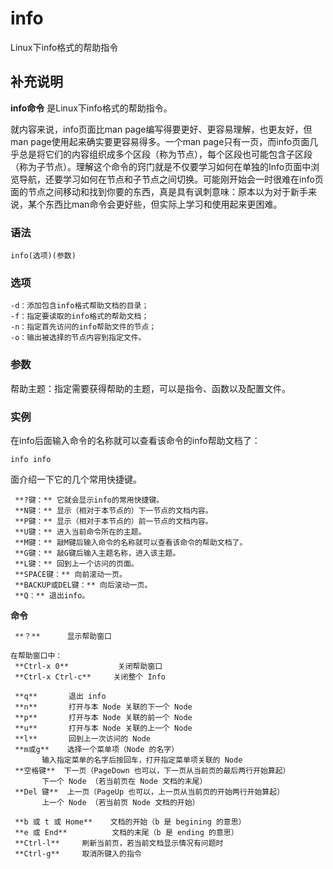 #  info

Linux下info格式的帮助指令

##  补充说明

**info命令** 是Linux下info格式的帮助指令。

就内容来说，info页面比man page编写得要更好、更容易理解，也更友好，但man page使用起来确实要更容易得多。一个man
page只有一页，而info页面几乎总是将它们的内容组织成多个区段（称为节点），每个区段也可能包含子区段（称为子节点）。理解这个命令的窍门就是不仅要学习如何在单独的Info页面中浏览导航，还要学习如何在节点和子节点之间切换。可能刚开始会一时很难在info页面的节点之间移动和找到你要的东西，真是具有讽刺意味：原本以为对于新手来说，某个东西比man命令会更好些，但实际上学习和使用起来更困难。

###  语法

    
    
    info(选项)(参数)
    

###  选项

    
    
    -d：添加包含info格式帮助文档的目录；
    -f：指定要读取的info格式的帮助文档；
    -n：指定首先访问的info帮助文件的节点；
    -o：输出被选择的节点内容到指定文件。
    

###  参数

帮助主题：指定需要获得帮助的主题，可以是指令、函数以及配置文件。

###  实例

在info后面输入命令的名称就可以查看该命令的info帮助文档了：

    
    
    info info
    

面介绍一下它的几个常用快捷键。

    
    
     **?键：** 它就会显示info的常用快捷键。
     **N键：** 显示（相对于本节点的）下一节点的文档内容。
     **P键：** 显示（相对于本节点的）前一节点的文档内容。
     **U键：** 进入当前命令所在的主题。
     **M键：** 敲M键后输入命令的名称就可以查看该命令的帮助文档了。
     **G键：** 敲G键后输入主题名称，进入该主题。
     **L键：** 回到上一个访问的页面。
     **SPACE键：** 向前滚动一页。
     **BACKUP或DEL键：** 向后滚动一页。
     **Q：** 退出info。
    

**命令**

    
    
     **？**      显示帮助窗口
    
    在帮助窗口中：
     **Ctrl-x 0**           关闭帮助窗口
     **Ctrl-x Ctrl-c**     关闭整个 Info
    
     **q**       退出 info
     **n**       打开与本 Node 关联的下一个 Node
     **p**       打开与本 Node 关联的前一个 Node
     **u**       打开与本 Node 关联的上一个 Node
     **l**       回到上一次访问的 Node
     **m或g**    选择一个菜单项（Node 的名字）
           输入指定菜单的名字后按回车，打开指定菜单项关联的 Node
     **空格键**  下一页（PageDown 也可以，下一页从当前页的最后两行开始算起）
           下一个 Node （若当前页在 Node 文档的末尾）
     **Del 键**  上一页（PageUp 也可以，上一页从当前页的开始两行开始算起）
           上一个 Node （若当前页 Node 文档的开始）
    
     **b 或 t 或 Home**    文档的开始（b 是 begining 的意思）
     **e 或 End**          文档的末尾（b 是 ending 的意思）
     **Ctrl-l**     刷新当前页，若当前文档显示情况有问题时
     **Ctrl-g**     取消所键入的指令
    

